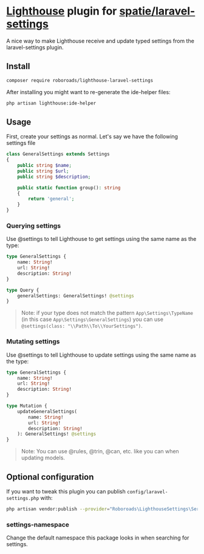 # [Lighthouse](https://github.com/nuwave/lighthouse) plugin for [spatie/laravel-settings](https://github.com/Spatie/laravel-settings)

A nice way to make Lighthouse receive and update typed settings from the laravel-settings plugin.

## Install

```bash
composer require roboroads/lighthouse-laravel-settings
```

After installing you might want to re-generate the ide-helper files:

```bash
php artisan lighthouse:ide-helper
```

## Usage

First, create your settings as normal. Let's say we have the following settings file

```php
class GeneralSettings extends Settings
{
    public string $name;
    public string $url;
    public string $description;

    public static function group(): string
    {
        return 'general';
    }
}
```

### Querying settings

Use @settings to tell Lighthouse to get settings using the same name as the type:

```graphql
type GeneralSettings {
    name: String!
    url: String!
    description: String!
}

type Query {
    generalSettings: GeneralSettings! @settings
}
```

> Note: if your type does not match the pattern `App\Settings\TypeName` (in this case `App\Settings\GeneralSettings`) you can use `@settings(class: "\\Path\\To\\YourSettings")`.


### Mutating settings

Use @settings to tell Lighthouse to update settings using the same name as the type:

```graphql
type GeneralSettings {
    name: String!
    url: String!
    description: String!
}

type Mutation {
    updateGeneralSettings(
        name: String!
        url: String!
        description: String!
    ): GeneralSettings! @settings
}
```

> Note: You can use @rules, @trin, @can, etc. like you can when updating models.

## Optional configuration

If you want to tweak this plugin you can publish `config/laravel-settings.php` with:
```bash
php artisan vendor:publish --provider="Roboroads\LighthouseSettings\ServiceProvider"
```

### settings-namespace

Change the default namespace this package looks in when searching for settings. 
